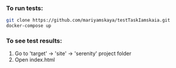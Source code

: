 ### To run tests:

```sh
git clone https://github.com/mariyamskaya/testTaskIamskaia.git
docker-compose up
```

### To see test results:
1. Go to 'target' -> 'site' -> 'serenity' project folder 
2. Open index.html 

